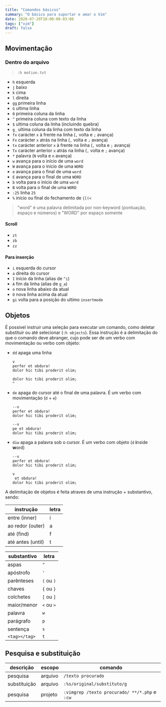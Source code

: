 ```yaml
---
title: "Comandos básicos"
summary: "O básico para suportar e amar o Vim"
date: 2020-07-29T10:00:00-03:00
tags: ["vim"]
draft: false
---
```


## Movimentação
### Dentro do arquivo

> `:h motion.txt`

- ``h`` esquerda
- ``j`` baixo
- ``k`` cima
- ``l`` direita
- ``gg`` primeira linha
- ``G`` ultima linha
- ``0`` primeira coluna da linha
- ``^`` primeira coluna com texto da linha
- ``$`` ultima coluna da linha (incluindo quebra)
- ``g_`` ultima coluna da linha com texto da linha
- ``fx`` carácter ``x`` à frente na linha (``,`` volta e ``;`` avança)
- ``Fx`` carácter ``x`` atrás na linha (``,`` volta e ``;`` avança)
- ``tx`` carácter anterior ``x``  à frente na linha (``,`` volta e ``;`` avança)
- ``Tx`` carácter anterior ``x`` atrás na linha (``,`` volta e ``;`` avança)
- ``*`` palavra (``N`` volta e  ``n`` avança)
- ``w`` avança para o início de uma `word`
- ``W`` avança para o início de uma `WORD`
- ``e`` avança para o final de uma `word`
- ``E`` avança para o final de uma `WORD`
- ``b`` volta para o início de uma `word`
- ``B`` volta para o final de uma `WORD`
- ``:25`` linha ``25``
- ``%`` início ou final do fechamento de `{[(<`

> "word" é uma palavra delimitada por non-keyword (pontuação, espaço e números) e "WORD" por espaço somente

#### Scroll
- ``zt``
- ``zb``
- ``zz``

#### Para inserção
- ``i`` esquerda do cursor
- ``a``  direita do cursor
- ``I`` início da linha (alias de ``^i``)
- ``A`` fim da linha (alias de ``g_a``)
- ``o`` nova linha abaixo da atual
- ``O`` nova linha acima da atual
- ``gi`` volta para a posição do ultimo `insertmode`

<!-- ### Entre arquivos -->
<!-- ## Registradores -->
<!-- ## Pesquisa/Substituição -->


## Objetos

É possível instruir uma seleção para executar um comando, como deletar substituir ou até selecionar (``:h objects``). Essa instrução é a delimitação do que o comando deve abranger, cujo pode ser de um verbo com movimentação ou verbo com objeto:

- ``dd`` apaga uma linha
  ```
  v
  perfer et obdura!
  dolor hic tibi proderit olim;
  ```
  ```
  dolor hic tibi proderit olim;
  ^
  ```

- ``de`` apaga do cursor até o final de uma palavra. É um verbo com movimentação (``d`` + ``e``)
  ```
  --v
  perfer et obdura!
  dolor hic tibi proderit olim;
  ```
  ```
  --v
  pe et obdura!
  dolor hic tibi proderit olim;
  ```
  
- ``diw`` apaga a palavra sob o cursor. É um verbo com objeto (``d`` **i**nside **w**ord)
  ```
  --v
  perfer et obdura!
  dolor hic tibi proderit olim;
  ```
  ```
  v
   et obdura!
  dolor hic tibi proderit olim;
  ```

A delimitação de objetos é feita atraves de uma instrução + substantivo, sendo:

|instrução|letra|
|-|-|
|entre (inner)|i|
|ao redor (outer)|a|
|até (find)|f|
|até antes (until)|t|

|substantivo|letra|
|-|-|
|aspas|`"`|
|apóstrofo|`'`|
|parênteses| `(` ou `)`|
|chaves|`{` ou `}`|
|colchetes|`[` ou `]`|
|maior/menor|`<` ou `>`|
|palavra|`w`|
|parágrafo|`p`|
|sentença|`s`|
|`<tag></tag>`|`t`|

## Pesquisa e substituição

|descrição   |escopo |comando                                   |
|------------|-------|------------------------------------------|
|pesquisa    |arquivo|`/texto procurado`                      |
|substituição|arquivo|`:%s/original/substituto/g`               |
|pesquisa    |projeto|`:vimgrep /texto procurado/ **/*.php` e `:cw`|
